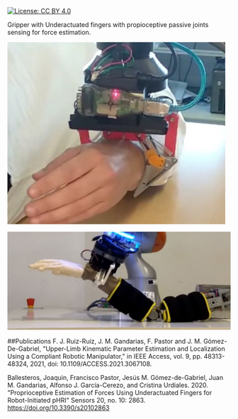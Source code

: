 [![License: CC BY 4.0](https://img.shields.io/badge/License-CC%20BY%204.0-lightgrey.svg)](https://creativecommons.org/licenses/by/4.0/)

Gripper with Underactuated fingers with propioceptive passive joints sensing for force estimation.

![Two finger version](https://github.com/TaISLab/umahand/blob/master/DualFinger-force-estimation/twofinger.jpg)

![Three finger version](https://github.com/TaISLab/umahand/blob/master/DualFinger-force-estimation/Three-Finger%20with%20Dummy.jpg)


##Publications
F. J. Ruiz-Ruiz, J. M. Gandarias, F. Pastor and J. M. Gómez-De-Gabriel, "Upper-Limb Kinematic Parameter Estimation and Localization Using a Compliant Robotic Manipulator," in IEEE Access, vol. 9, pp. 48313-48324, 2021, doi: 10.1109/ACCESS.2021.3067108.

Ballesteros, Joaquin, Francisco Pastor, Jesús M. Gómez-de-Gabriel, Juan M. Gandarias, Alfonso J. García-Cerezo, and Cristina Urdiales. 2020. "Proprioceptive Estimation of Forces Using Underactuated Fingers for Robot-Initiated pHRI" Sensors 20, no. 10: 2863. https://doi.org/10.3390/s20102863
